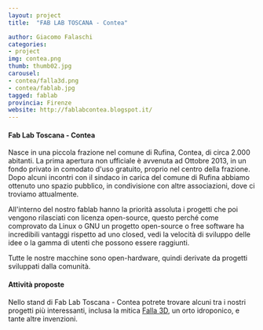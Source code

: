 ```yaml
---
layout: project
title:  "FAB LAB TOSCANA - Contea"

author: Giacomo Falaschi
categories:
- project
img: contea.png
thumb: thumb02.jpg
carousel:
- contea/falla3d.png
- contea/fablab.jpg
tagged: fablab
provincia: Firenze
website: http://fablabcontea.blogspot.it/
---
```

#### Fab Lab Toscana - Contea
Nasce in una piccola frazione nel comune di Rufina, Contea, di circa 2.000 abitanti. La prima apertura non ufficiale è avvenuta ad Ottobre 2013, in un fondo privato in comodato d'uso gratuito, proprio nel centro della frazione. 
Dopo alcuni incontri con il sindaco in carica del comune di Rufina abbiamo ottenuto uno spazio pubblico, in condivisione con altre associazioni, dove ci troviamo attualmente.

All'interno del nostro fablab hanno la priorità assoluta i progetti che poi vengono rilasciati con licenza open-source, questo perché come comprovato da Linux o GNU un progetto open-source o free software ha incredibili vantaggi rispetto ad uno closed, vedi la velocità di sviluppo delle idee o la gamma di utenti che possono essere raggiunti.

Tutte le nostre macchine sono open-hardware, quindi derivate da progetti sviluppati dalla comunità.

#### Attività proposte

Nello stand di Fab Lab Toscana - Contea potrete trovare alcuni tra i nostri progetti più interessanti, inclusa la mitica [Falla 3D](http://falla3d.com), un orto idroponico, e tante altre invenzioni.